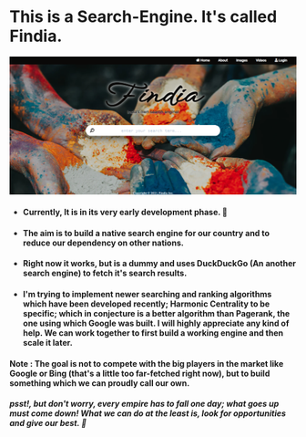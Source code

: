 # This is a Search-Engine. It's called Findia.
![](Images/HP.PNG)
* #### Currently, It is in its very early development phase. :hammer:
* #### The aim is to build a native search engine for our country and to reduce our dependency on other nations.
* #### Right now it works, but is a dummy and uses DuckDuckGo (An another search engine) to fetch it's search results.
* #### I'm trying to implement newer searching and ranking algorithms which have been developed recently; Harmonic Centrality to be specific; which in conjecture is a better  algorithm than Pagerank, the one using which Google was built. I will highly appreciate any kind of help. We can work together to first build a working engine and then scale it later.
#### Note : The goal is not to compete with the big players in the market like Google or Bing (that's a little too far-fetched right now), but to build something which we can proudly call our own.
##### *psst!, but don't worry, every empire has to fall one day; what goes up must come down! What we can do at the least is, look for opportunities and give our best.* :100:
